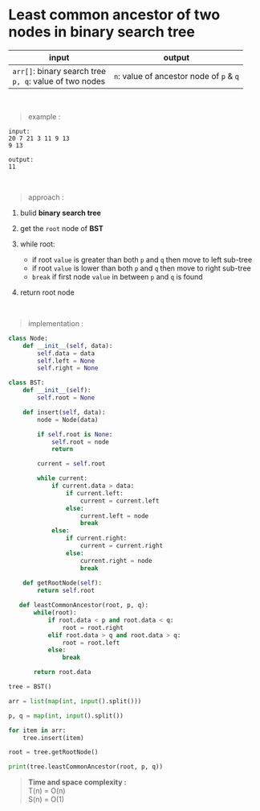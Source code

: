 # Least common ancestor of two nodes in binary search tree

| input | output |
| --- | --- |
| `arr[]`: binary search tree <br> `p, q`: value of two nodes | `n`: value of ancestor node of `p` & `q` |

<br>

> example :

```
input:
20 7 21 3 11 9 13
9 13

output:
11
```

<br>

> approach :

1. bulid **binary search tree**

2. get the `root` node of **BST**

3. while root:
    * if root `value` is greater than both `p` and `q` then move to left sub-tree
    * if root `value` is lower than both `p` and `q` then move to right sub-tree
    * `break` if first node `value` in between `p` and `q` is found

4. return root node

<br>

> implementation :

```python
class Node:
    def __init__(self, data):
        self.data = data
        self.left = None
        self.right = None

class BST:
    def __init__(self):
        self.root = None

    def insert(self, data):
        node = Node(data)

        if self.root is None:
            self.root = node
            return 

        current = self.root

        while current:
            if current.data > data:
                if current.left:
                    current = current.left
                else:
                    current.left = node
                    break
            else:
                if current.right:
                    current = current.right
                else:
                    current.right = node
                    break
        
    def getRootNode(self):
        return self.root

   def leastCommonAncestor(root, p, q):
       while(root):
           if root.data < p and root.data < q:
               root = root.right
           elif root.data > q and root.data > q:
               root = root.left
           else: 
               break

       return root.data

tree = BST()

arr = list(map(int, input().split()))

p, q = map(int, input().split())

for item in arr:
    tree.insert(item)

root = tree.getRootNode()

print(tree.leastCommonAncestor(root, p, q))
```

> **Time and space complexity :**
<br>T(n) = O(n)
<br>S(n) = O(1)
